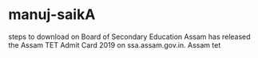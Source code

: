 # manuj-saikA
steps to download on Board of Secondary Education Assam has released the Assam TET Admit Card 2019 on ssa.assam.gov.in. Assam tet
